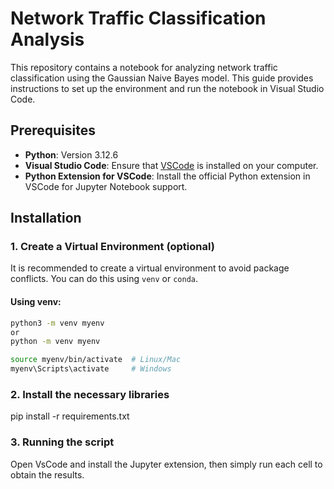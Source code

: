 # Network Traffic Classification Analysis

This repository contains a notebook for analyzing network traffic classification using the Gaussian Naive Bayes model. This guide provides instructions to set up the environment and run the notebook in Visual Studio Code.

## Prerequisites

- **Python**: Version 3.12.6
- **Visual Studio Code**: Ensure that [VSCode](https://code.visualstudio.com/) is installed on your computer.
- **Python Extension for VSCode**: Install the official Python extension in VSCode for Jupyter Notebook support.

## Installation

### 1. Create a Virtual Environment (optional)

It is recommended to create a virtual environment to avoid package conflicts. You can do this using `venv` or `conda`.

#### Using venv:

```bash
python3 -m venv myenv
or
python -m venv myenv

source myenv/bin/activate  # Linux/Mac
myenv\Scripts\activate     # Windows
```

### 2. Install the necessary libraries

pip install -r requirements.txt

### 3. Running the script

Open VsCode and install the Jupyter extension, then simply run each cell to obtain the results.

